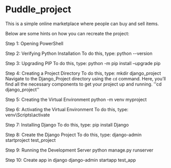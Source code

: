 # Puddle_project
This is a simple online marketplace where people can buy and sell items.

Below are some hints on how you can recreate the project:

Step 1: Opening PowerShell

Step 2: Verifying Python Installation
  To do this, type:  python --version
  
Step 3: Upgrading PIP
  To do this, type: python -m pip install –upgrade pip
  
Step 4: Creating a Project Directory
   To do this, type:  mkdir django_project
  Navigate to the Django_Project directory using the `cd` command. Here, you’ll find all the necessary components to get your project up and running. ''cd django_project''
  
Step 5: Creating the Virtual Environment
  python -m venv myproject
  
Step 6: Activating the Virtual Environment
  To do this, type:  venv\Scripts\activate
  
Step 7: Installing Django
  To do this, type:  pip install Django 
  
Step 8: Create the Django Project
  To do this, type:  django-admin startproject test_project

Step 9: Running the Development Server
  python manage.py runserver

Step 10: Create app in django
  django-admin startapp test_app




